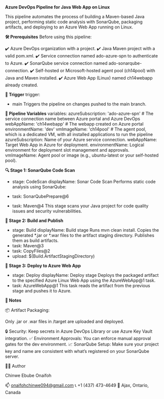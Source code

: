 **Azure DevOps Pipeline for Java Web App on Linux**

This pipeline automates the process of building a Maven-based Java project, performing static code analysis with SonarQube, packaging artifacts, and deploying to an Azure Web App running on Linux.

**🛠️ Prerequisites**
Before using this pipeline:

✔️ Azure DevOps organization with a project.
✔️ Java Maven project with a valid pom.xml.
✔️ Service connection named ado-azure-spn to authenticate to Azure.
✔️ SonarQube service connection named ado-sonarqube-connection.
✔️ Self-hosted or Microsoft-hosted agent pool (ch14pool) with Java and Maven installed.
✔️ Azure Web App (Linux) named ch14webapp already created.

**🔁 Trigger**
trigger:
- main
Triggers the pipeline on changes pushed to the main branch.

**🔧 Pipeline Variables**
variables:
  azureSubscription: 'ado-azure-spn' # The service connection name between Azure portal and Azure DevOps
  webAppName: 'ch14webapp' # The webapp created on Azure portal
  environmentName: 'dev'
  vmImageName: 'ch14pool' # The agent pool, which is a dedicated VM, with all installed applications to run the pipeline
azureSubscription: Name of your Azure service connection.
webAppName: Target Web App in Azure for deployment.
environmentName: Logical environment for deployment slot management and approvals.
vmImageName: Agent pool or image (e.g., ubuntu-latest or your self-hosted pool).

**🔍 Stage 1: SonarQube Code Scan**
- stage: CodeScan
  displayName: Sonar Code Scan
Performs static code analysis using SonarQube:

- task: SonarQubePrepare@6
- task: Maven@4
This stage scans your Java project for code quality issues and security vulnerabilities.

**🧪 Stage 2: Build and Publish**
- stage: Build
  displayName: Build stage
Runs mvn clean install.
Copies the generated *.jar or *.war files to the artifact staging directory.
Publishes them as build artifacts.
- task: Maven@3
- task: CopyFiles@2
- upload: $(Build.ArtifactStagingDirectory)

**🚀 Stage 3: Deploy to Azure Web App**
- stage: Deploy
  displayName: Deploy stage
Deploys the packaged artifact to the specified Azure Linux Web App using the AzureWebApp@1 task.
- task: AzureWebApp@1
This task reads the artifact from the previous stage and pushes it to Azure.

**📌 Notes**

📦 Artifact Packaging: 

Only .jar or .war files in /target are uploaded and deployed.


🔒 Security: Keep secrets in Azure DevOps Library or use Azure Key Vault integration.
✅ Environment Approvals: You can enforce manual approval gates for the dev environment.
📈 SonarQube Setup: Make sure your project key and name are consistent with what’s registered on your SonarQube server.

🙋‍♂️ Author 

Chinwe Ebube Onaifoh 

📫 onaifohchinwe094@gmail.com 📞 +1 (437) 473-4649 📍 Ajax, Ontario, Canada
